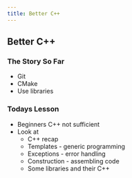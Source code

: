 ```yaml
---
title: Better C++
---
```


## Better C++

### The Story So Far

* Git
* CMake
* Use libraries


### Todays Lesson

* Beginners C++ not sufficient
* Look at
    * C++ recap
    * Templates - generic programming
    * Exceptions - error handling
    * Construction - assembling code
    * Some libraries and their C++
